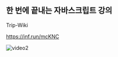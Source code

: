 ## 한 번에 끝내는 자바스크립트 강의

Trip-Wiki

https://inf.run/mcKNC

![video2](https://github.com/hbin12212/trip-wiki/assets/52522662/5372dc62-10bb-4885-bda3-58f2c118ccec)
